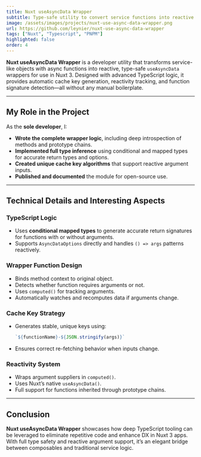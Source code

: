 ```yaml
---
title: Nuxt useAsyncData Wrapper
subtitle: Type-safe utility to convert service functions into reactive AsyncData bindings in Nuxt
image: /assets/images/projects/nuxt-use-async-data-wrapper.png
url: https://github.com/leynier/nuxt-use-async-data-wrapper
tags: ["Nuxt", "Typescript", "PNPM"]
highlighted: false
order: 4
---
```


**Nuxt useAsyncData Wrapper** is a developer utility that transforms service-like objects with async functions into reactive, type-safe `useAsyncData` wrappers for use in Nuxt 3. Designed with advanced TypeScript logic, it provides automatic cache key generation, reactivity tracking, and function signature detection—all without any manual boilerplate.

---

## My Role in the Project

As the **sole developer**, I:

* **Wrote the complete wrapper logic**, including deep introspection of methods and prototype chains.
* **Implemented full type inference** using conditional and mapped types for accurate return types and options.
* **Created unique cache key algorithms** that support reactive argument inputs.
* **Published and documented** the module for open-source use.

---

## Technical Details and Interesting Aspects

### TypeScript Logic

* Uses **conditional mapped types** to generate accurate return signatures for functions with or without arguments.
* Supports `AsyncDataOptions` directly and handles `() => args` patterns reactively.

### Wrapper Function Design

* Binds method context to original object.
* Detects whether function requires arguments or not.
* Uses `computed()` for tracking arguments.
* Automatically watches and recomputes data if arguments change.

### Cache Key Strategy

* Generates stable, unique keys using:

  ```ts
  `${functionName}-${JSON.stringify(args)}`
  ```

* Ensures correct re-fetching behavior when inputs change.

### Reactivity System

* Wraps argument suppliers in `computed()`.
* Uses Nuxt’s native `useAsyncData()`.
* Full support for functions inherited through prototype chains.

---

## Conclusion

**Nuxt useAsyncData Wrapper** showcases how deep TypeScript tooling can be leveraged to eliminate repetitive code and enhance DX in Nuxt 3 apps. With full type safety and reactive argument support, it’s an elegant bridge between composables and traditional service logic.
